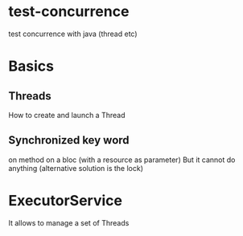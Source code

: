 test-concurrence
================

test concurrence with java (thread etc)

# Basics
## Threads
How to create and launch a Thread

## Synchronized key word
on method
on a bloc (with a resource as parameter)
But it cannot do anything (alternative solution is the lock)

# ExecutorService
It allows to manage a set of Threads

